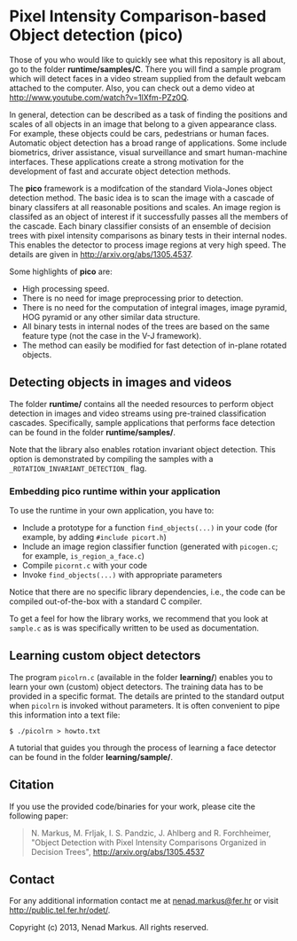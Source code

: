 # Pixel Intensity Comparison-based Object detection (pico)

Those of you who would like to quickly see what this repository is all about, go to the folder **runtime/samples/C**.
There you will find a sample program which will detect faces in a video stream supplied from the default webcam attached to the computer.
Also, you can check out a demo video at <http://www.youtube.com/watch?v=1lXfm-PZz0Q>.

In general, detection can be described as a task of finding the positions and scales of all objects in an image that belong to a given appearance class.
For example, these objects could be cars, pedestrians or human faces.
Automatic object detection has a broad range of applications.
Some include biometrics, driver assistance, visual surveillance and smart human-machine interfaces.
These applications create a strong motivation for the development of fast and accurate object detection methods.

The **pico** framework is a modifcation of the standard Viola-Jones object detection method.
The basic idea is to scan the image with a cascade of binary classifers at all reasonable positions and scales.
An image region is classifed as an object of interest if it successfully passes all the members of the cascade.
Each binary classifier consists of an ensemble of decision trees with pixel intensity comparisons as binary tests in their internal nodes.
This enables the detector to process image regions at very high speed.
The details are given in <http://arxiv.org/abs/1305.4537>.

Some highlights of **pico** are:

* High processing speed.
* There is no need for image preprocessing prior to detection.
* There is no need for the computation of integral images, image pyramid, HOG pyramid or any other similar data structure.
* All binary tests in internal nodes of the trees are based on the same feature type (not the case in the V-J framework).
* The method can easily be modified for fast detection of in-plane rotated objects.

## Detecting objects in images and videos

The folder **runtime/** contains all the needed resources to perform object detection in images and video streams using pre-trained classification cascades.
Specifically, sample applications that performs face detection can be found in the folder **runtime/samples/**.

Note that the library also enables rotation invariant object detection.
This option is demonstrated by compiling the samples with a `_ROTATION_INVARIANT_DETECTION_` flag.

### Embedding pico runtime within your application

To use the runtime in your own application, you have to:

* Include a prototype for a function `find_objects(...)` in your code (for example, by adding `#include picort.h`)
* Include an image region classifier function (generated with `picogen.c`; for example, `is_region_a_face.c`)
* Compile `picornt.c` with your code
* Invoke `find_objects(...)` with appropriate parameters

Notice that there are no specific library dependencies, i.e., the code can be compiled out-of-the-box with a standard C compiler.

To get a feel for how the library works, we recommend that you look at `sample.c` as is was specifically written to be used as documentation.

## Learning custom object detectors

The program `picolrn.c` (available in the folder **learning/**) enables you to learn your own (custom) object detectors.
The training data has to be provided in a specific format.
The details are printed to the standard output when `picolrn` is invoked without parameters.
It is often convenient to pipe this information into a text file:

    $ ./picolrn > howto.txt

A tutorial that guides you through the process of learning a face detector can be found in the folder **learning/sample/**.

## Citation

If you use the provided code/binaries for your work, please cite the following paper:
> N. Markus, M. Frljak, I. S. Pandzic, J. Ahlberg and R. Forchheimer, "Object Detection with Pixel Intensity Comparisons Organized in Decision Trees", <http://arxiv.org/abs/1305.4537>

## Contact

For any additional information contact me at <nenad.markus@fer.hr> or visit <http://public.tel.fer.hr/odet/>.

Copyright (c) 2013, Nenad Markus.
All rights reserved.
